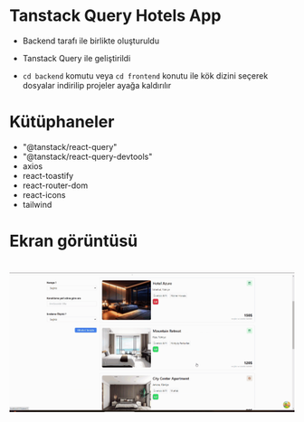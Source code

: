 # Tanstack Query Hotels App

- Backend tarafı ile birlikte oluşturuldu

- Tanstack Query ile geliştirildi

- `cd backend` komutu veya `cd frontend` konutu ile kök dizini seçerek dosyalar indirilip projeler ayağa kaldırılır

# Kütüphaneler

- "@tanstack/react-query"
- "@tanstack/react-query-devtools"
- axios
- react-toastify
- react-router-dom
- react-icons
- tailwind

# Ekran görüntüsü

# ![](bes.gif)
